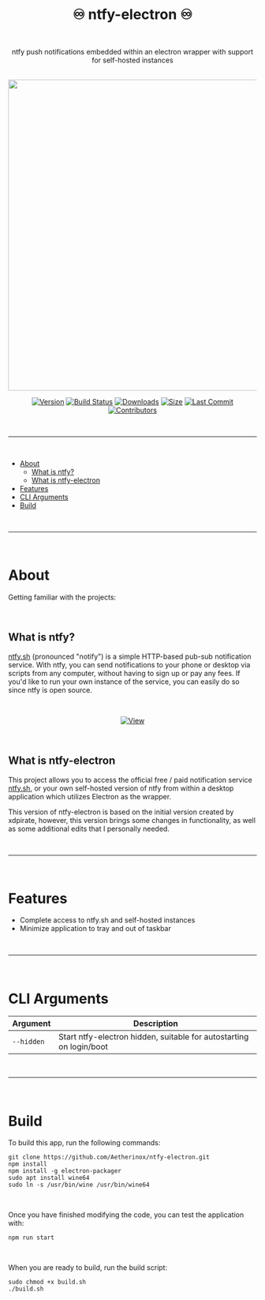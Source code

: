 <div align="center">
<h1>♾️ ntfy-electron ♾️</h1>
<br />
<p>ntfy push notifications embedded within an electron wrapper with support for self-hosted instances</p>

<br />

<img src="https://docs.ntfy.sh/static/img/pwa.png" width="630">

<br />

</div>

<div align="center">

<!-- prettier-ignore-start -->
[![Version][badge-version-gh]][link-version-gh] [![Build Status][badge-build]][link-build] [![Downloads][badge-downloads-gh]][link-downloads-gh] [![Size][badge-size-gh]][badge-size-gh] [![Last Commit][badge-commit]][badge-commit] [![Contributors][badge-all-contributors]](#contributors-)
<!-- prettier-ignore-end -->

</div>

<br />

---

<br />

- [About](#about)
  - [What is ntfy?](#what-is-ntfy)
  - [What is ntfy-electron](#what-is-ntfy-electron)
- [Features](#features)
- [CLI Arguments](#cli-arguments)
- [Build](#build)


<br />

---

<br />

# About
Getting familiar with the projects:

<br />

## What is ntfy?
[ntfy.sh](https://ntfy/) (pronounced "notify") is a simple HTTP-based pub-sub notification service. With ntfy, you can send notifications to your phone or desktop via scripts from any computer, without having to sign up or pay any fees. If you'd like to run your own instance of the service, you can easily do so since ntfy is open source.

<br />

<div align="center">

[![View](https://img.shields.io/badge/%20-%20View%20Project%20Repo-%20%23de2343?style=for-the-badge&logo=github&logoColor=FFFFFF)](https://github.com/binwiederhier/ntfy)

</div>

<br />

## What is ntfy-electron
This project allows you to access the official free / paid notification service [ntfy.sh](https://ntfy.sh/), or your own self-hosted version of ntfy from within a desktop application which utilizes Electron as the wrapper.

This version of ntfy-electron is based on the initial version created by xdpirate, however, this version brings some changes in functionality, as well as some additional edits that I personally needed.

<br />

---

<br />

# Features
- Complete access to ntfy.sh and self-hosted instances
- Minimize application to tray and out of taskbar

<br />

---

<br />

# CLI Arguments
| Argument | Description |
| --- | --- |
| `--hidden` | Start ntfy-electron hidden, suitable for autostarting on login/boot |



<br />

---

<br />

# Build
To build this app, run the following commands:

```shell
git clone https://github.com/Aetherinox/ntfy-electron.git
npm install
npm install -g electron-packager
sudo apt install wine64
sudo ln -s /usr/bin/wine /usr/bin/wine64
```

<br />

Once you have finished modifying the code, you can test the application with:
```shell ignore
npm run start
```

<br />

When you are ready to build, run the build script:
```shell ignore
sudo chmod +x build.sh
./build.sh
```

<!-- markdownlint-restore -->
<!-- prettier-ignore-end -->

<!-- ALL-CONTRIBUTORS-LIST:END -->
<!-- ALL-CONTRIBUTORS-LIST:START - Do not remove or modify this section -->
<!-- prettier-ignore-start -->
<!-- markdownlint-disable -->
<!-- markdownlint-restore -->
<!-- prettier-ignore-end -->
<!-- ALL-CONTRIBUTORS-LIST:END -->

<!-- ALL-CONTRIBUTORS-LIST:START - Do not remove or modify this section -->
<!-- prettier-ignore-start -->
<!-- markdownlint-disable -->
<!-- markdownlint-restore -->
<!-- prettier-ignore-end -->

<!-- ALL-CONTRIBUTORS-LIST:END -->

<br />
<br />

<!-- prettier-ignore-start -->
<!-- BADGE > GENERAL -->
[link-general-npm]: https://npmjs.com
[link-general-nodejs]: https://nodejs.org
[link-npmtrends]: http://npmtrends.com/ntfy-electron
<!-- BADGE > VERSION > GITHUB -->
[badge-version-gh]: https://img.shields.io/github/v/tag/Aetherinox/ntfy-electron?logo=GitHub&label=Version&color=ba5225
[link-version-gh]: https://github.com/Aetherinox/ntfy-electron/releases
<!-- BADGE > VERSION > NPMJS -->
[badge-version-npm]: https://img.shields.io/npm/v/ntfy-electron?logo=npm&label=Version&color=ba5225
[link-version-npm]: https://npmjs.com/package/ntfy-electron
<!-- BADGE > LICENSE -->
[badge-license-mit]: https://img.shields.io/badge/MIT-FFF?logo=creativecommons&logoColor=FFFFFF&label=License&color=9d29a0
[link-license-mit]: https://github.com/Aetherinox/ntfy-electron/blob/main/LICENSE
<!-- BADGE > BUILD -->
[badge-build]: https://img.shields.io/github/actions/workflow/status/Aetherinox/ntfy-electron/release-npm.yml?logo=github&logoColor=FFFFFF&label=Build&color=%23278b30
[link-build]: https://github.com/Aetherinox/ntfy-electron/actions/workflows/release-npm.yml
<!-- BADGE > DOWNLOAD COUNT -->
[badge-downloads-gh]: https://img.shields.io/github/downloads/Aetherinox/ntfy-electron/total?logo=github&logoColor=FFFFFF&label=Downloads&color=376892
[link-downloads-gh]: https://github.com/Aetherinox/ntfy-electron/releases
[badge-downloads-npm]: https://img.shields.io/npm/dw/%40aetherinox%2Fmarked-alert-fa?logo=npm&&label=Downloads&color=376892
[link-downloads-npm]: https://npmjs.com/package/ntfy-electron
<!-- BADGE > DOWNLOAD SIZE -->
[badge-size-gh]: https://img.shields.io/github/repo-size/Aetherinox/ntfy-electron?logo=github&label=Size&color=59702a
[link-size-gh]: https://github.com/Aetherinox/ntfy-electron/releases
[badge-size-npm]: https://img.shields.io/npm/unpacked-size/ntfy-electron/latest?logo=npm&label=Size&color=59702a
[link-size-npm]: https://npmjs.com/package/ntfy-electron
<!-- BADGE > COVERAGE -->
[badge-coverage]: https://img.shields.io/codecov/c/github/Aetherinox/ntfy-electron?token=MPAVASGIOG&logo=codecov&logoColor=FFFFFF&label=Coverage&color=354b9e
[link-coverage]: https://codecov.io/github/Aetherinox/ntfy-electron
<!-- BADGE > ALL CONTRIBUTORS -->
[badge-all-contributors]: https://img.shields.io/github/all-contributors/Aetherinox/ntfy-electron?logo=contributorcovenant&color=de1f6f&label=contributors
[link-all-contributors]: https://github.com/all-contributors/all-contributors
[badge-tests]: https://img.shields.io/github/actions/workflow/status/Aetherinox/marked-alert-fa/npm-tests.yml?logo=github&label=Tests&color=2c6488
[link-tests]: https://github.com/Aetherinox/ntfy-electron/actions/workflows/tests.yml
[badge-commit]: https://img.shields.io/github/last-commit/Aetherinox/ntfy-electron?logo=conventionalcommits&logoColor=FFFFFF&label=Last%20Commit&color=313131
[link-commit]: https://github.com/Aetherinox/ntfy-electron/commits/main/
<!-- prettier-ignore-end -->